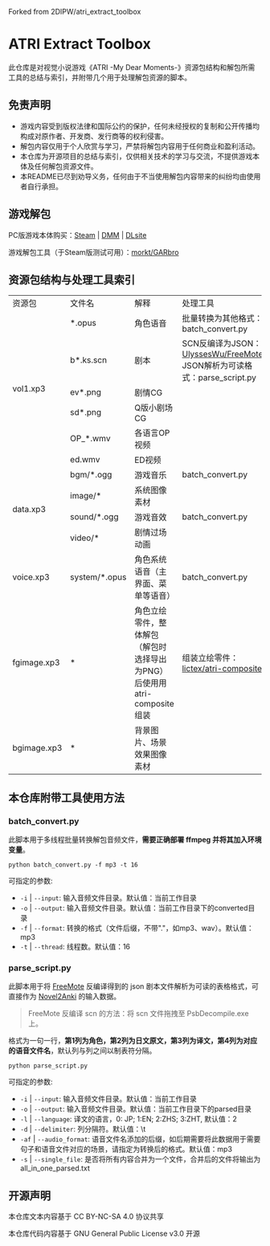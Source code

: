 Forked from 2DIPW/atri_extract_toolbox

# ATRI Extract Toolbox
此仓库是对视觉小说游戏《ATRI -My Dear Moments-》资源包结构和解包所需工具的总结与索引，并附带几个用于处理解包资源的脚本。
## 免责声明
* 游戏内容受到版权法律和国际公约的保护，任何未经授权的复制和公开传播均构成对原作者、开发商、发行商等的权利侵害。
* 解包内容仅用于个人欣赏与学习，严禁将解包内容用于任何商业和盈利活动。
* 本仓库为开源项目的总结与索引，仅供相关技术的学习与交流，不提供游戏本体及任何解包资源文件。
* 本README已尽到劝导义务，任何由于不当使用解包内容带来的纠纷均由使用者自行承担。

## 游戏解包
PC版游戏本体购买：[Steam](https://store.steampowered.com/app/1230140/ATRI_My_Dear_Moments/) | [DMM](https://dlsoft.dmm.com/detail/aniplex_0003/) | [DLsite](https://www.dlsite.com/soft/work/=/product_id/VJ014002.html)

游戏解包工具（于Steam版测试可用）：[morkt/GARbro](https://github.com/morkt/GARbro)
## 资源包结构与处理工具索引
<table>
    <tr>
        <td width="10%">资源包</td>
        <td width="10%">文件名</td>
        <td width="45%">解释</td>
        <td width="35%">处理工具</td>
    </tr>
    <tr>
        <td rowspan="6">vol1.xp3</td>
        <td>*.opus</td>
        <td>角色语音</td>
        <td>批量转换为其他格式：batch_convert.py</td>
    </tr>
    <tr>
        <td>b*.ks.scn</td>
        <td>剧本</td>
        <td>
            SCN反编译为JSON：<a href="https://github.com/UlyssesWu/FreeMote">UlyssesWu/FreeMote</a>
            <br>
            JSON解析为可读格式：parse_script.py
        </td>
    </tr>
    <tr>
        <td>ev*.png</td>
        <td>剧情CG</td>
        <td></td>
    </tr>
    <tr>
        <td>sd*.png</td>
        <td>Q版小剧场CG</td>
        <td></td>
    </tr>
    <tr>
        <td>OP_*.wmv</td>
        <td>各语言OP视频</td>
        <td></td>
    </tr>
    <tr>
        <td>ed.wmv</td>
        <td>ED视频</td>
        <td></td>
    </tr>
    <tr>
        <td rowspan="4">data.xp3</td>
        <td>bgm/*.ogg</td>
        <td>游戏音乐</td>
        <td>batch_convert.py</td>
    </tr>
    <tr>
        <td>image/*</td>
        <td>系统图像素材</td>
        <td></td>
    </tr>
    <tr>
        <td>sound/*.ogg</td>
        <td>游戏音效</td>
        <td>batch_convert.py</td>
    </tr>
    <tr>
        <td>video/*</td>
        <td>剧情过场动画</td>
        <td></td>
    </tr>
    <tr>
        <td rowspan="1">voice.xp3</td>
        <td>system/*.opus</td>
        <td>角色系统语音（主界面、菜单等语音）</td>
        <td>batch_convert.py</td>
    </tr>
    <tr>
        <td rowspan="1">fgimage.xp3</td>
        <td>*</td>
        <td>角色立绘零件，整体解包（解包时选择导出为PNG）后使用用atri-composite组装</td>
        <td>组装立绘零件：<a href="https://github.com/lictex/atri-composite">lictex/atri-composite</a></td>
    </tr>
    <tr>
        <td rowspan="1">bgimage.xp3</td>
        <td>*</td>
        <td>背景图片、场景效果图像素材</td>
        <td></td>
    </tr>
</table>

## 本仓库附带工具使用方法
### batch_convert.py
此脚本用于多线程批量转换解包音频文件，**需要正确部署 ffmpeg 并将其加入环境变量**。
```shell
python batch_convert.py -f mp3 -t 16
```
可指定的参数:
- `-i` | `--input`: 输入音频文件目录。默认值：当前工作目录
- `-o` | `--output`: 输入音频文件目录。默认值：当前工作目录下的converted目录
- `-f` | `--format`: 转换的格式（文件后缀，不带"."，如mp3、wav）。默认值：mp3
- `-t` | `--thread`: 线程数。默认值：16

### parse_script.py
此脚本用于将 <a href="https://github.com/UlyssesWu/FreeMote">FreeMote</a> 反编译得到的 json 剧本文件解析为可读的表格格式，可直接作为 [Novel2Anki](https://github.com/2DIPW/novel2anki) 的输入数据。

> FreeMote 反编译 scn 的方法：将 scn 文件拖拽至 PsbDecompile.exe 上。

格式为一句一行，**第1列为角色，第2列为日文原文，第3列为译文，第4列为对应的语音文件名**，默认列与列之间以制表符分隔。
```shell
python parse_script.py 
```
可指定的参数:
- `-i` | `--input`: 输入音频文件目录。默认值：当前工作目录
- `-o` | `--output`: 输入音频文件目录。默认值：当前工作目录下的parsed目录
- `-l` | `--language`: 译文的语言，0: JP; 1:EN; 2:ZHS; 3:ZHT, 默认值：2
- `-d` | `--delimiter`: 列分隔符。默认值：\\t
- `-af` | `--audio_format`: 语音文件名添加的后缀，如后期需要将此数据用于需要句子和语音文件对应的场景，请指定为转换后的格式。默认值：mp3
- `-s` | `--single_file`: 是否将所有内容合并为一个文件，合并后的文件将输出为all_in_one_parsed.txt

## 开源声明
本仓库文本内容基于 CC BY-NC-SA 4.0 协议共享

本仓库代码内容基于 GNU General Public License v3.0 开源
